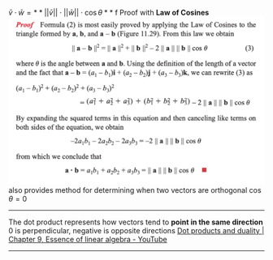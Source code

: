 $\bar{v} \cdot \bar{w} = **||\bar{v}|| \cdot ||\bar{w}|| \cdot \cos \theta**$ f
	Proof with **Law of Cosines**
	![](z_attachments/Pasted%20image%2020240830125851.png)
	also provides method for determining when two vectors are orthogonal $\cos \theta = 0$

***

The dot product represents how vectors tend to **point in the same direction**
	0 is perpendicular, negative is opposite directions
	[Dot products and duality | Chapter 9, Essence of linear algebra - YouTube](https://www.youtube.com/watch?v=LyGKycYT2v0&t=401s)

***
